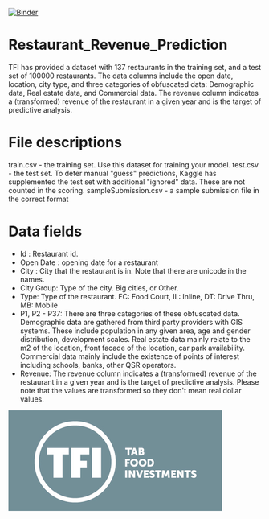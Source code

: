 [![Binder](https://mybinder.org/badge_logo.svg)](https://mybinder.org/v2/gh/mashwinmuthiah/Restaurant_Revenue_Prediction/master)

# Restaurant_Revenue_Prediction
TFI has provided a dataset with 137 restaurants in the training set, and a test set of 100000 restaurants. The data columns include the open date, location, city type, and three categories of obfuscated data: Demographic data, Real estate data, and Commercial data. The revenue column indicates a (transformed) revenue of the restaurant in a given year and is the target of predictive analysis. 

# File descriptions
train.csv - the training set. Use this dataset for training your model. 
test.csv - the test set. To deter manual "guess" predictions, Kaggle has supplemented the test set with additional "ignored" data. These are not counted in the scoring.
sampleSubmission.csv - a sample submission file in the correct format

# Data fields
* Id : Restaurant id. 
* Open Date : opening date for a restaurant
* City : City that the restaurant is in. Note that there are unicode in the names. 
* City Group: Type of the city. Big cities, or Other. 
* Type: Type of the restaurant. FC: Food Court, IL: Inline, DT: Drive Thru, MB: Mobile
* P1, P2 - P37: There are three categories of these obfuscated data. Demographic data are gathered from third party providers with GIS systems. These include population in any given area, age and gender distribution, development scales. Real estate data mainly relate to the m2 of the location, front facade of the location, car park availability. Commercial data mainly include the existence of points of interest including schools, banks, other QSR operators.
* Revenue: The revenue column indicates a (transformed) revenue of the restaurant in a given year and is the target of predictive analysis. Please note that the values are transformed so they don't mean real dollar values. 

![Tab Food Investment](front_page.png)
